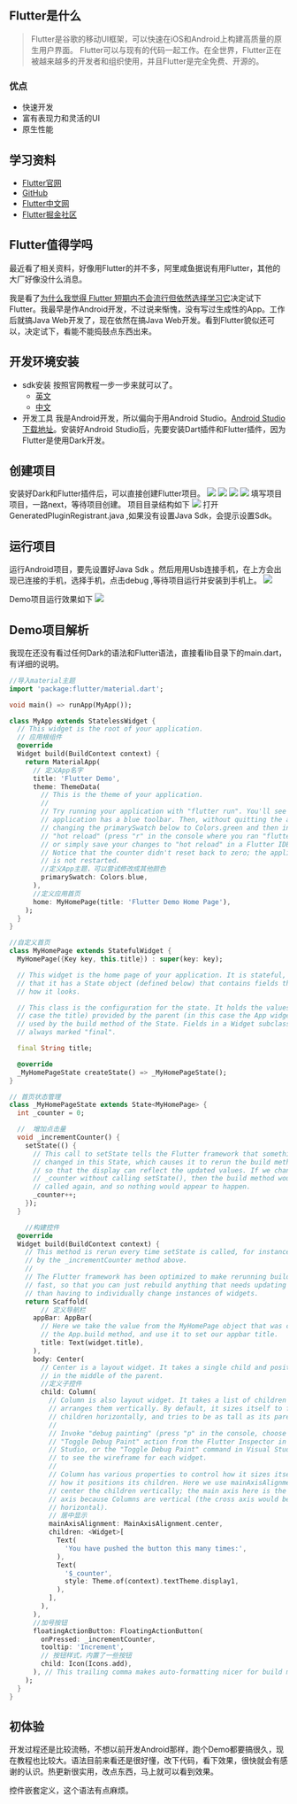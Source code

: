 
## Flutter是什么

> Flutter是谷歌的移动UI框架，可以快速在iOS和Android上构建高质量的原生用户界面。 Flutter可以与现有的代码一起工作。在全世界，Flutter正在被越来越多的开发者和组织使用，并且Flutter是完全免费、开源的。

### 优点
- 快速开发
- 富有表现力和灵活的UI
- 原生性能

## 学习资料
- [Flutter官网](https://flutter.io/)
- [GitHub](https://github.com/flutter)
- [Flutter中文网](https://flutterchina.club/)
- [Flutter掘金社区](https://juejin.im/tag/Flutter)

## Flutter值得学吗
最近看了相关资料，好像用Flutter的并不多，阿里咸鱼据说有用Flutter，其他的大厂好像没什么消息。

我是看了[为什么我觉得 Flutter 短期内不会流行但依然选择学习它](https://limboy.me/essay/2019/01/07/is-flutter-the-future.html)决定试下Flutter。我最早是作Android开发，不过说来惭愧，没有写过生成性的App。工作后就搞Java Web开发了，现在依然在搞Java Web开发。看到Flutter貌似还可以，决定试下，看能不能捣鼓点东西出来。

## 开发环境安装
- sdk安装
   按照官网教程一步一步来就可以了。
    - [英文](https://flutter.io/docs/get-started/install)
    - [中文](https://flutterchina.club/get-started/install/)
- 开发工具
    我是Android开发，所以偏向于用Android Studio。[Android Studio下载地址](https://developer.android.com/studio/?hl=zh-cn)。安装好Android Studio后，先要安装Dart插件和Flutter插件，因为Flutter是使用Dark开发。

##  创建项目
安装好Dark和Flutter插件后，可以直接创建Flutter项目。
![](http://blog.caofeng.me/images/flutter1.png)
![](http://blog.caofeng.me/images/flutter2.png)
![](http://blog.caofeng.me/images/flutter3.png)
![](http://blog.caofeng.me/images/flutter4.png)
填写项目项目，一路next，等待项目创建。
项目目录结构如下
![](http://blog.caofeng.me/images/flutter5.PNG)
打开GeneratedPluginRegistrant.java ,如果没有设置Java Sdk，会提示设置Sdk。
## 运行项目
运行Android项目，要先设置好Java Sdk 。然后用用Usb连接手机，在上方会出现已连接的手机，选择手机，点击debug ,等待项目运行并安装到手机上。
![](http://blog.caofeng.me/images/flutter6.png)

Demo项目运行效果如下
![](http://blog.caofeng.me/images/flutter7.png)

## Demo项目解析
我现在还没有看过任何Dark的语法和Flutter语法，直接看lib目录下的main.dart，有详细的说明。
```dart
//导入material主题
import 'package:flutter/material.dart';

void main() => runApp(MyApp());

class MyApp extends StatelessWidget {
  // This widget is the root of your application.
  // 应用根组件
  @override
  Widget build(BuildContext context) {
    return MaterialApp(
      // 定义App名字
      title: 'Flutter Demo',
      theme: ThemeData(
        // This is the theme of your application.
        //
        // Try running your application with "flutter run". You'll see the
        // application has a blue toolbar. Then, without quitting the app, try
        // changing the primarySwatch below to Colors.green and then invoke
        // "hot reload" (press "r" in the console where you ran "flutter run",
        // or simply save your changes to "hot reload" in a Flutter IDE).
        // Notice that the counter didn't reset back to zero; the application
        // is not restarted.
        //定义App主题，可以尝试修改成其他颜色
        primarySwatch: Colors.blue,
      ),
      //定义应用首页 
      home: MyHomePage(title: 'Flutter Demo Home Page'),
    );
  }
}

//自定义首页
class MyHomePage extends StatefulWidget {
  MyHomePage({Key key, this.title}) : super(key: key);

  // This widget is the home page of your application. It is stateful, meaning
  // that it has a State object (defined below) that contains fields that affect
  // how it looks.

  // This class is the configuration for the state. It holds the values (in this
  // case the title) provided by the parent (in this case the App widget) and
  // used by the build method of the State. Fields in a Widget subclass are
  // always marked "final".

  final String title;

  @override
  _MyHomePageState createState() => _MyHomePageState();
}

// 首页状态管理
class _MyHomePageState extends State<MyHomePage> {
  int _counter = 0;

  //  增加点击量
  void _incrementCounter() {
    setState(() {
      // This call to setState tells the Flutter framework that something has
      // changed in this State, which causes it to rerun the build method below
      // so that the display can reflect the updated values. If we changed
      // _counter without calling setState(), then the build method would not be
      // called again, and so nothing would appear to happen.
      _counter++;
    });
  }

    //构建控件
  @override
  Widget build(BuildContext context) {
    // This method is rerun every time setState is called, for instance as done
    // by the _incrementCounter method above.
    //
    // The Flutter framework has been optimized to make rerunning build methods
    // fast, so that you can just rebuild anything that needs updating rather
    // than having to individually change instances of widgets.
    return Scaffold(
        // 定义导航栏
      appBar: AppBar(
        // Here we take the value from the MyHomePage object that was created by
        // the App.build method, and use it to set our appbar title.
        title: Text(widget.title),
      ),
      body: Center(
        // Center is a layout widget. It takes a single child and positions it
        // in the middle of the parent.
        //定义子控件
        child: Column(
          // Column is also layout widget. It takes a list of children and
          // arranges them vertically. By default, it sizes itself to fit its
          // children horizontally, and tries to be as tall as its parent.
          //
          // Invoke "debug painting" (press "p" in the console, choose the
          // "Toggle Debug Paint" action from the Flutter Inspector in Android
          // Studio, or the "Toggle Debug Paint" command in Visual Studio Code)
          // to see the wireframe for each widget.
          //
          // Column has various properties to control how it sizes itself and
          // how it positions its children. Here we use mainAxisAlignment to
          // center the children vertically; the main axis here is the vertical
          // axis because Columns are vertical (the cross axis would be
          // horizontal).
          // 居中显示
          mainAxisAlignment: MainAxisAlignment.center,
          children: <Widget>[
            Text(
              'You have pushed the button this many times:',
            ),
            Text(
              '$_counter',
              style: Theme.of(context).textTheme.display1,
            ),
          ],
        ),
      ),
      //加号按钮
      floatingActionButton: FloatingActionButton(
        onPressed: _incrementCounter,
        tooltip: 'Increment',
        // 按钮样式，内置了一些按钮
        child: Icon(Icons.add),
      ), // This trailing comma makes auto-formatting nicer for build methods.
    );
  }
}
```
## 初体验
开发过程还是比较流畅，不想以前开发Android那样，跑个Demo都要搞很久，现在教程也比较大。语法目前来看还是很好懂，改下代码，看下效果，很快就会有感谢的认识。热更新很实用，改点东西，马上就可以看到效果。

控件嵌套定义，这个语法有点麻烦。


